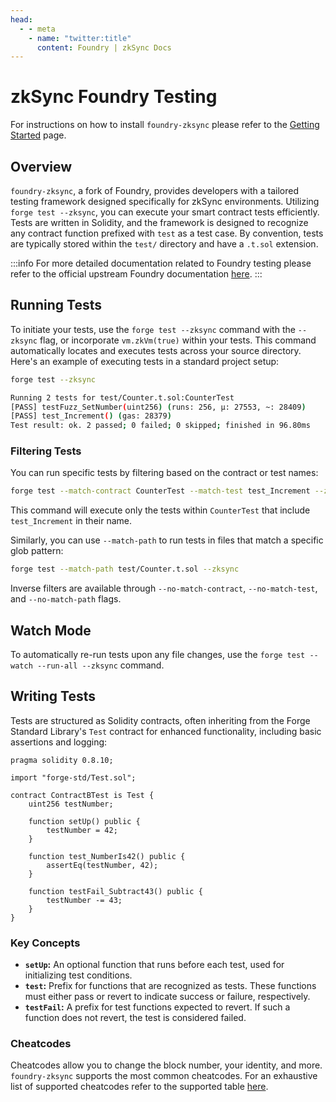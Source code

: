 ```yaml
---
head:
  - - meta
    - name: "twitter:title"
      content: Foundry | zkSync Docs
---
```


# zkSync Foundry Testing

For instructions on how to install `foundry-zksync` please refer to the [Getting Started](../tooling/foundry/getting-started.md) page.

## Overview

`foundry-zksync`, a fork of Foundry, provides developers with a tailored testing framework designed specifically for zkSync environments. Utilizing `forge test --zksync`, you can execute your smart contract tests efficiently. Tests are written in Solidity, and the framework is designed to recognize any contract function prefixed with `test` as a test case. By convention, tests are typically stored within the `test/` directory and have a `.t.sol` extension.

:::info
For more detailed documentation related to Foundry testing please refer to the official upstream Foundry documentation [here](https://book.getfoundry.sh/forge/tests).
:::

## Running Tests

To initiate your tests, use the `forge test --zksync` command with the `--zksync` flag, or incorporate `vm.zkVm(true)` within your tests. This command automatically locates and executes tests across your source directory. Here's an example of executing tests in a standard project setup:

```bash
forge test --zksync

Running 2 tests for test/Counter.t.sol:CounterTest
[PASS] testFuzz_SetNumber(uint256) (runs: 256, μ: 27553, ~: 28409)
[PASS] test_Increment() (gas: 28379)
Test result: ok. 2 passed; 0 failed; 0 skipped; finished in 96.80ms
```

### Filtering Tests

You can run specific tests by filtering based on the contract or test names:

```bash
forge test --match-contract CounterTest --match-test test_Increment --zksync
```

This command will execute only the tests within `CounterTest` that include `test_Increment` in their name.

Similarly, you can use `--match-path` to run tests in files that match a specific glob pattern:

```bash
forge test --match-path test/Counter.t.sol --zksync
```

Inverse filters are available through `--no-match-contract`, `--no-match-test`, and `--no-match-path` flags.

## Watch Mode

To automatically re-run tests upon any file changes, use the `forge test --watch --run-all --zksync` command.

## Writing Tests

Tests are structured as Solidity contracts, often inheriting from the Forge Standard Library's `Test` contract for enhanced functionality, including basic assertions and logging:

```solidity
pragma solidity 0.8.10;

import "forge-std/Test.sol";

contract ContractBTest is Test {
    uint256 testNumber;

    function setUp() public {
        testNumber = 42;
    }

    function test_NumberIs42() public {
        assertEq(testNumber, 42);
    }

    function testFail_Subtract43() public {
        testNumber -= 43;
    }
}
```

### Key Concepts

- **`setUp`:** An optional function that runs before each test, used for initializing test conditions.
- **`test`:** Prefix for functions that are recognized as tests. These functions must either pass or revert to indicate success or failure, respectively.
- **`testFail`:** A prefix for test functions expected to revert. If such a function does not revert, the test is considered failed.

### Cheatcodes

Cheatcodes allow you to change the block number, your identity, and more. `foundry-zksync` supports the most common cheatcodes. For an exhaustive list of supported cheatcodes refer to the supported table [here](https://github.com/matter-labs/foundry-zksync/blob/main/SUPPORTED_CHEATCODES.md).
